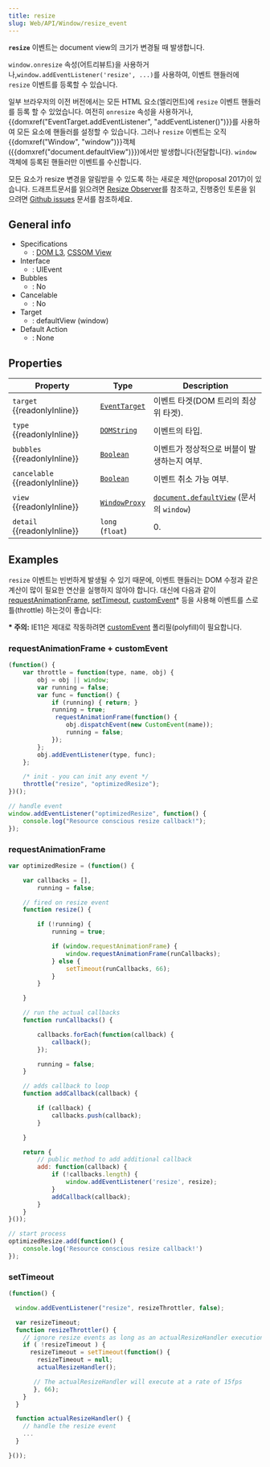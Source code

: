 ```yaml
---
title: resize
slug: Web/API/Window/resize_event
---
```

**`resize`** 이벤트는 document view의 크기가 변경될 때 발생합니다.

`window.onresize` 속성(어트리뷰트)을 사용하거나,`window.addEventListener('resize', ...)`를 사용하여, 이벤트 핸들러에 `resize` 이벤트를 등록할 수 있습니다.

일부 브라우저의 이전 버전에서는 모든 HTML 요소(엘리먼트)에 `resize` 이벤트 핸들러를 등록 할 수 있었습니다. 여전히 `onresize` 속성을 사용하거나, {{domxref("EventTarget.addEventListener", "addEventListener()")}}를 사용하여 모든 요소에 핸들러를 설정할 수 있습니다. 그러나 `resize` 이벤트는 오직 {{domxref("Window", "window")}}객체({{domxref("document.defaultView")}})에서만 발생합니다(전달합니다). `window` 객체에 등록된 핸들러만 이벤트를 수신합니다.

모든 요소가 resize 변경을 알림받을 수 있도록 하는 새로운 제안(proposal 2017)이 있습니다. 드래프트문서를 읽으려면 [Resize Observer](https://wicg.github.io/ResizeObserver/)를 참조하고, 진행중인 토론을 읽으려면 [Github issues](https://github.com/WICG/ResizeObserver/issues) 문서를 참조하세요.

## General info

- Specifications
  - : [DOM L3](http://www.w3.org/TR/DOM-Level-3-Events/#event-type-resize), [CSSOM View](http://www.w3.org/TR/cssom-view/#resizing-viewports)
- Interface
  - : UIEvent
- Bubbles
  - : No
- Cancelable
  - : No
- Target
  - : defaultView (window)
- Default Action
  - : None

## Properties

| Property                              | Type                                                                                                                                                         | Description                                                                                                                                                                                               |
| ------------------------------------- | ------------------------------------------------------------------------------------------------------------------------------------------------------------ | --------------------------------------------------------------------------------------------------------------------------------------------------------------------------------------------------------- |
| `target` {{readonlyInline}}     | [`EventTarget`](/ko/docs/Web/API/EventTarget "EventTarget is an interface implemented by objects that can receive events and may have listeners for them.")  | 이벤트 타겟(DOM 트리의 최상위 타겟).                                                                                                                                                                      |
| `type` {{readonlyInline}}       | [`DOMString`](/ko/docs/Web/API/DOMString "DOMString is a UTF-16 String. As JavaScript already uses such strings, DOMString is mapped directly to a String.") | 이벤트의 타입.                                                                                                                                                                                            |
| `bubbles` {{readonlyInline}}    | [`Boolean`](/ko/docs/Web/API/Boolean "The Boolean object is an object wrapper for a boolean value.")                                                         | 이벤트가 정상적으로 버블이 발생하는지 여부.                                                                                                                                                               |
| `cancelable` {{readonlyInline}} | [`Boolean`](/ko/docs/Web/API/Boolean "The Boolean object is an object wrapper for a boolean value.")                                                         | 이벤트 취소 가능 여부.                                                                                                                                                                                    |
| `view` {{readonlyInline}}       | [`WindowProxy`](/ko/docs/Web/API/WindowProxy "The documentation about this has not yet been written; please consider contributing!")                         | [`document.defaultView`](/ko/docs/Web/API/Document/defaultView "In browsers, document.defaultView returns the window object associated with a document, or null if none is available.") (문서의 `window`) |
| `detail` {{readonlyInline}}     | `long` (`float`)                                                                                                                                             | 0.                                                                                                                                                                                                        |

## Examples

`resize` 이벤트는 빈번하게 발생될 수 있기 때문에, 이벤트 핸들러는 DOM 수정과 같은 계산이 많이 필요한 연산을 실행하지 않아야 합니다. 대신에 다음과 같이 [requestAnimationFrame](/ko/docs/DOM/window.requestAnimationFrame "/en-US/docs/DOM/window.requestAnimationFrame"), [setTimeout](/ko/docs/Web/API/WindowTimers/setTimeout), [customEvent](/ko/docs/Web/API/CustomEvent)\* 등을 사용해 이벤트를 스로틀(throttle) 하는것이 좋습니다:

**\* 주의:** IE11은 제대로 작동하려면 [customEvent](/ko/docs/Web/API/CustomEvent/CustomEvent#Polyfill) 폴리필(polyfill)이 필요합니다.

### requestAnimationFrame + customEvent

```js
(function() {
    var throttle = function(type, name, obj) {
        obj = obj || window;
        var running = false;
        var func = function() {
            if (running) { return; }
            running = true;
             requestAnimationFrame(function() {
                obj.dispatchEvent(new CustomEvent(name));
                running = false;
            });
        };
        obj.addEventListener(type, func);
    };

    /* init - you can init any event */
    throttle("resize", "optimizedResize");
})();

// handle event
window.addEventListener("optimizedResize", function() {
    console.log("Resource conscious resize callback!");
});
```

### requestAnimationFrame

```js
var optimizedResize = (function() {

    var callbacks = [],
        running = false;

    // fired on resize event
    function resize() {

        if (!running) {
            running = true;

            if (window.requestAnimationFrame) {
                window.requestAnimationFrame(runCallbacks);
            } else {
                setTimeout(runCallbacks, 66);
            }
        }

    }

    // run the actual callbacks
    function runCallbacks() {

        callbacks.forEach(function(callback) {
            callback();
        });

        running = false;
    }

    // adds callback to loop
    function addCallback(callback) {

        if (callback) {
            callbacks.push(callback);
        }

    }

    return {
        // public method to add additional callback
        add: function(callback) {
            if (!callbacks.length) {
                window.addEventListener('resize', resize);
            }
            addCallback(callback);
        }
    }
}());

// start process
optimizedResize.add(function() {
    console.log('Resource conscious resize callback!')
});
```

### setTimeout

```js
(function() {

  window.addEventListener("resize", resizeThrottler, false);

  var resizeTimeout;
  function resizeThrottler() {
    // ignore resize events as long as an actualResizeHandler execution is in the queue
    if ( !resizeTimeout ) {
      resizeTimeout = setTimeout(function() {
        resizeTimeout = null;
        actualResizeHandler();

       // The actualResizeHandler will execute at a rate of 15fps
       }, 66);
    }
  }

  function actualResizeHandler() {
    // handle the resize event
    ...
  }

}());
```
